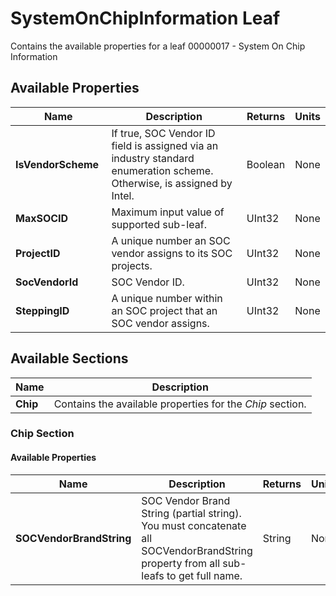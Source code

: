 # SystemOnChipInformation Leaf

Contains the available properties for a leaf 00000017 - System On Chip Information

## Available Properties

| Name | Description | Returns | Units |
| --- | --- | --- | --- |
| **IsVendorScheme** | If true, SOC Vendor ID field is assigned via an industry standard enumeration scheme. Otherwise, is assigned by Intel. | Boolean | None |
| **MaxSOCID** | Maximum input value of supported sub-leaf.| UInt32 | None |
| **ProjectID** | A unique number an SOC vendor assigns to its SOC projects. | UInt32 | None |
| **SocVendorId** | SOC Vendor ID. | UInt32 | None |
| **SteppingID** | A unique number within an SOC project that an SOC vendor assigns. | UInt32 | None |

## Available Sections

| Name | Description |
| --- | --- |
| **Chip** | Contains the available properties for the *Chip* section. |

### Chip Section

#### Available Properties

| Name | Description | Returns | Units |
| --- | --- | --- | --- |
| **SOCVendorBrandString** | SOC Vendor Brand String (partial string). You must concatenate all SOCVendorBrandString property from all sub-leafs to get full name. | String | None |
